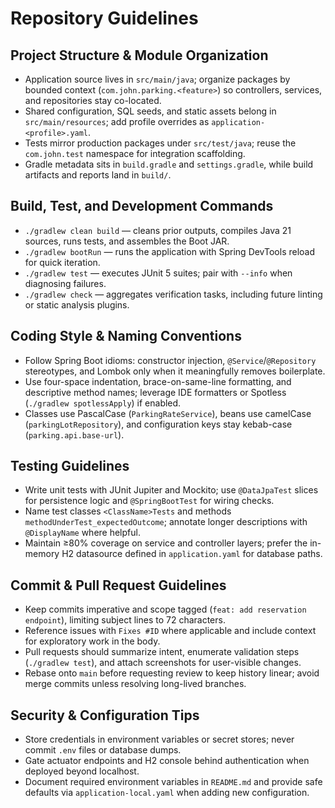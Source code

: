 # Repository Guidelines

## Project Structure & Module Organization
- Application source lives in `src/main/java`; organize packages by bounded context (`com.john.parking.<feature>`) so controllers, services, and repositories stay co-located.
- Shared configuration, SQL seeds, and static assets belong in `src/main/resources`; add profile overrides as `application-<profile>.yaml`.
- Tests mirror production packages under `src/test/java`; reuse the `com.john.test` namespace for integration scaffolding.
- Gradle metadata sits in `build.gradle` and `settings.gradle`, while build artifacts and reports land in `build/`.

## Build, Test, and Development Commands
- `./gradlew clean build` — cleans prior outputs, compiles Java 21 sources, runs tests, and assembles the Boot JAR.
- `./gradlew bootRun` — runs the application with Spring DevTools reload for quick iteration.
- `./gradlew test` — executes JUnit 5 suites; pair with `--info` when diagnosing failures.
- `./gradlew check` — aggregates verification tasks, including future linting or static analysis plugins.

## Coding Style & Naming Conventions
- Follow Spring Boot idioms: constructor injection, `@Service`/`@Repository` stereotypes, and Lombok only when it meaningfully removes boilerplate.
- Use four-space indentation, brace-on-same-line formatting, and descriptive method names; leverage IDE formatters or Spotless (`./gradlew spotlessApply`) if enabled.
- Classes use PascalCase (`ParkingRateService`), beans use camelCase (`parkingLotRepository`), and configuration keys stay kebab-case (`parking.api.base-url`).

## Testing Guidelines
- Write unit tests with JUnit Jupiter and Mockito; use `@DataJpaTest` slices for persistence logic and `@SpringBootTest` for wiring checks.
- Name test classes `<ClassName>Tests` and methods `methodUnderTest_expectedOutcome`; annotate longer descriptions with `@DisplayName` where helpful.
- Maintain ≥80% coverage on service and controller layers; prefer the in-memory H2 datasource defined in `application.yaml` for database paths.

## Commit & Pull Request Guidelines
- Keep commits imperative and scope tagged (`feat: add reservation endpoint`), limiting subject lines to 72 characters.
- Reference issues with `Fixes #ID` where applicable and include context for exploratory work in the body.
- Pull requests should summarize intent, enumerate validation steps (`./gradlew test`), and attach screenshots for user-visible changes.
- Rebase onto `main` before requesting review to keep history linear; avoid merge commits unless resolving long-lived branches.

## Security & Configuration Tips
- Store credentials in environment variables or secret stores; never commit `.env` files or database dumps.
- Gate actuator endpoints and H2 console behind authentication when deployed beyond localhost.
- Document required environment variables in `README.md` and provide safe defaults via `application-local.yaml` when adding new configuration.
